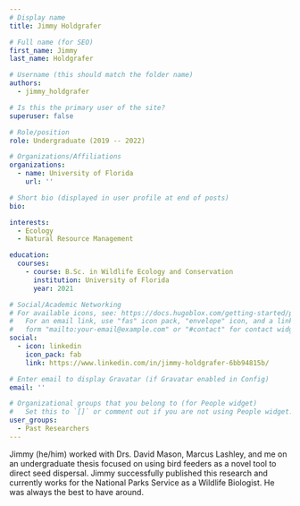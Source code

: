 ```yaml
---
# Display name
title: Jimmy Holdgrafer

# Full name (for SEO)
first_name: Jimmy
last_name: Holdgrafer

# Username (this should match the folder name)
authors:
  - jimmy_holdgrafer

# Is this the primary user of the site?
superuser: false

# Role/position
role: Undergraduate (2019 -- 2022)

# Organizations/Affiliations
organizations:
  - name: University of Florida
    url: ''

# Short bio (displayed in user profile at end of posts)
bio: 

interests:
  - Ecology
  - Natural Resource Management

education:
  courses:
    - course: B.Sc. in Wildlife Ecology and Conservation
      institution: University of Florida
      year: 2021

# Social/Academic Networking
# For available icons, see: https://docs.hugoblox.com/getting-started/page-builder/#icons
#   For an email link, use "fas" icon pack, "envelope" icon, and a link in the
#   form "mailto:your-email@example.com" or "#contact" for contact widget.
social:
  - icon: linkedin
    icon_pack: fab
    link: https://www.linkedin.com/in/jimmy-holdgrafer-6bb94815b/

# Enter email to display Gravatar (if Gravatar enabled in Config)
email: ''

# Organizational groups that you belong to (for People widget)
#   Set this to `[]` or comment out if you are not using People widget.
user_groups:
  - Past Researchers
---
```


Jimmy (he/him) worked with Drs. David Mason, Marcus Lashley, and me on an undergraduate thesis focused on using bird feeders as a novel tool to direct seed dispersal. Jimmy successfully published this research and currently works for the National Parks Service as a Wildlife Biologist. He was always the best to have around.
